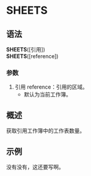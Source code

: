 # SHEETS

## 语法

**SHEETS**([引用])  
**SHEETS**([reference])

### 参数

1. 引用 reference：引用的区域。
    - 默认为当前工作簿。

## 概述

获取引用工作簿中的工作表数量。

## 示例

没有没有，这还要写啊。
